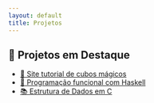 ```yaml
---
layout: default
title: Projetos
---
```


## 🚀 Projetos em Destaque

- [🧩 Site tutorial de cubos mágicos](https://github.com/MilenoMatos/projeto-final-html)
- [📰 Programação funcional com Haskell](https://github.com/MilenoMatos/Programacao-Funcional-DCE673-)
- [📚 Estrutura de Dados em C](https://github.com/MilenoMatos/Estrutura-de-Dados-em-C)
